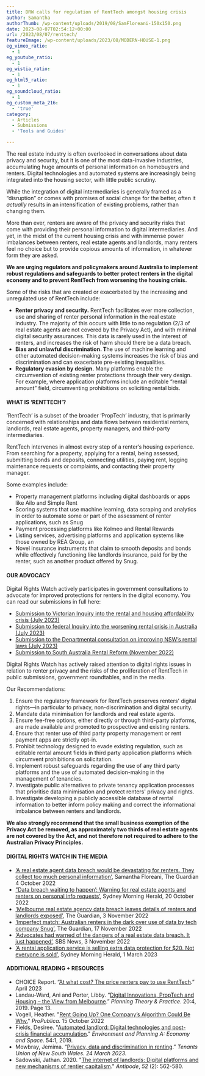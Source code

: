 ```yaml
---
title: DRW calls for regulation of RentTech amongst housing crisis
author: Samantha
authorThumb: /wp-content/uploads/2019/08/SamFloreani-150x150.png
date: 2023-08-07T02:54:12+00:00
url: /2023/08/07/renttech/
featureImage: /wp-content/uploads/2023/08/MODERN-HOUSE-1.png
eg_vimeo_ratio:
  - 1
eg_youtube_ratio:
  - 1
eg_wistia_ratio:
  - 1
eg_html5_ratio:
  - 1
eg_soundcloud_ratio:
  - 1
eg_custom_meta_216:
  - 'true'
category:
  - Articles
  - Submissions
  - 'Tools and Guides'

---
```

The real estate industry is often overlooked in conversations about data privacy and security, but it is one of the most data-invasive industries, accumulating huge amounts of personal information on homebuyers and renters. Digital technologies and automated systems are increasingly being integrated into the housing sector, with little public scrutiny.

While the integration of digital intermediaries is generally framed as a &#8220;disruption&#8221; or comes with promises of social change for the better, often it _actually_ results in an intensification of existing problems, rather than changing them.

More than ever, renters are aware of the privacy and security risks that come with providing their personal information to digital intermediaries. And yet, in the midst of the current housing crisis and with immense power imbalances between renters, real estate agents and landlords, many renters feel no choice but to provide copious amounts of information, in whatever form they are asked.

**We are urging regulators and policymakers around Australia to implement robust regulations and safeguards to better protect renters in the digital economy and to prevent RentTech from worsening the housing crisis.**

Some of the risks that are created or exacerbated by the increasing and unregulated use of RentTech include:

  * **Renter privacy and security.** RentTech facilitates ever more collection, use and sharing of renter personal information in the real estate industry. The majority of this occurs with little to no regulation (2/3 of real estate agents are not covered by the Privacy Act), and with minimal digital security assurances. This data is rarely used in the interest of renters, and increases the risk of harm should there be a data breach.
  * **Bias and unlawful discrimination. T**he use of machine learning and other automated decision-making systems increases the risk of bias and discrimination and can exacerbate pre-existing inequalities.
  * **Regulatory evasion by design.** Many platforms enable the circumvention of existing renter protections through their very design. For example, where application platforms include an editable &#8220;rental amount&#8221; field, circumventing prohibitions on soliciting rental bids.



#### **WHAT IS &#8216;RENTTECH&#8217;?**

&#8216;RentTech&#8217; is a subset of the broader &#8216;PropTech&#8217; industry, that is primarily concerned with relationships and data flows between residential renters, landlords, real estate agents, property managers, and third-party intermediaries.

RentTech intervenes in almost every step of a renter&#8217;s housing experience. From searching for a property, applying for a rental, being assessed, submitting bonds and deposits, connecting utilities, paying rent, logging maintenance requests or complaints, and contacting their property manager.

Some examples include:

  * Property management platforms including digital dashboards or apps like Ailo and Simple Rent
  * Scoring systems that use machine learning, data scraping and analytics in order to automate some or part of the assessment of renter applications, such as Snug
  * Payment processing platforms like Kolmeo and Rental Rewards
  * Listing services, advertising platforms and application systems like those owned by REA Group, an
  * Novel insurance instruments that claim to smooth deposits and bonds while effectively functioning like landlords insurance, paid for by the renter, such as another product offered by Snug.



#### **OUR ADVOCACY**

Digital Rights Watch actively participates in government consultations to advocate for improved protections for renters in the digital economy. You can read our submissions in full here:

  * <a href="/wp-content/uploads/2023/08/Submission_-Inquiry-into-Renting-and-Housing-Affordability-in-Victoria-July-2023.pdf" target="_blank" rel="noreferrer noopener">Submission to Victorian Inquiry into the rental and housing affordability crisis (July 2023)</a>
  * <a href="/wp-content/uploads/2023/08/Submission-to-the-Senate-Inquiry-into-the-Worsening-Rental-Crisis-July-2023.pdf" target="_blank" rel="noreferrer noopener">Submission to federal Inquiry into the worsening rental crisis in Australia (July 2023)</a>
  * <a href="/wp-content/uploads/2023/08/Submission-to-the-NSW-Department-of-Customer-Services-Improving-NSW-rental-laws-consultation-August-2023.pdf" target="_blank" rel="noreferrer noopener">Submission to the Departmental consultation on improving NSW&#8217;s rental laws (July 2023)</a>
  * <a href="https://digitalrightswatch.org.au/2022/11/30/submission-residential-tenancy-reform-in-south-australia/" target="_blank" rel="noreferrer noopener">Submission to South Australia Rental Reform (November 2022)</a>

Digital Rights Watch has actively raised attention to digital rights issues in relation to renter privacy and the risks of the proliferation of RentTech in public submissions, government roundtables, and in the media.

Our Recommendations:

  1. Ensure the regulatory framework for RentTech preserves renters' digital rights—in particular to privacy, non-discrimination and digital security.
  2. Mandate data minimisation for landlords and real estate agents.
  3. Ensure fee-free options, either directly or through third-party platforms, are made available and promoted to prospective and existing renters.
  4. Ensure that renter use of third party property management or rent payment apps are strictly opt-in.
  5. Prohibit technology designed to evade existing regulation, such as editable rental amount fields in third party application platforms which circumvent prohibitions on solicitation.
  6. Implement robust safeguards regarding the use of any third party platforms and the use of automated decision-making in the management of tenancies.
  7. Investigate public alternatives to private tenancy application processes that prioritise data minimisation and protect renters' privacy and rights.
  8. Investigate developing a publicly accessible database of rental information to better inform policy making and correct the informational imbalance between renters and landlords.

**We also strongly recommend that the small business exemption of the Privacy Act be removed, as approximately two thirds of real estate agents are not covered by the Act, and not therefore not required to adhere to the Australian Privacy Principles.**



#### **DIGITAL RIGHTS WATCH IN THE MEDIA**

  * <a href="https://www.theguardian.com/commentisfree/2022/oct/04/telcos-arent-alone-in-collecting-too-much-of-our-personal-information" target="_blank" rel="noreferrer noopener">&#8216;A real estate agent data breach would be devastating for renters. They collect too much personal information&#8217;</a>, Samantha Floreani, The Guardian 4 October 2022
  * <a href="https://www.smh.com.au/property/news/data-breach-waiting-to-happen-warning-for-real-estate-agents-and-renters-on-personal-info-requests-20221019-p5br46.html" target="_blank" rel="noreferrer noopener">&#8221;Data breach waiting to happen&#8217;: Warning for real estate agents and renters on personal info requests&#8217;</a>, Sydney Morning Herald, 20 October 2022
  * <a href="https://www.theguardian.com/australia-news/2022/nov/03/melbourne-real-estate-agency-data-breach-leaves-details-of-renters-and-landlords-exposed" target="_blank" rel="noreferrer noopener">&#8216;Melbourne real estate agency data breach leaves details of renters and landlords exposed&#8217;</a>, The Guardian, 3 November 2022
  *  <a href="https://www.theguardian.com/australia-news/2022/nov/17/imperfect-match-australian-renters-in-the-dark-over-use-of-data-by-tech-company-snug" target="_blank" rel="noreferrer noopener">&#8216;Imperfect match: Australian renters in the dark over use of data by tech company Snug&#8217;</a>, The Guardian, 17 November 2022
  * <a href="https://www.sbs.com.au/news/article/advocates-had-warned-of-the-dangers-of-a-real-estate-data-breach-it-just-happened/6mlieq0g0" target="_blank" rel="noreferrer noopener">&#8216;Advocates had warned of the dangers of a real estate data breach. It just happened&#8217;</a>, SBS News, 3 November 2022
  * <a href="https://www.smh.com.au/property/news/a-rental-application-service-is-selling-extra-data-protection-for-20-not-everyone-is-sold-20230216-p5ckyy.html" target="_blank" rel="noreferrer noopener">&#8216;A rental application service is selling extra data protection for $20. Not everyone is sold&#8217;</a>, Sydney Morning Herald, 1 March 2023



#### **ADDITIONAL READING + RESOURCES**

  * CHOICE Report. &#8220;<a href="https://www.choice.com.au/consumers-and-data/data-collection-and-use/how-your-data-is-used/articles/choice-renttech-report-release" target="_blank" rel="noreferrer noopener">At what cost? The price renters pay to use RentTech</a>.&#8221; April 2023
  * Landau-Ward, Ani and Porter, Libby. &#8220;[Digital Innovations, PropTech and Housing – the View from Melbourne][1].&#8221; _Planning Theory & Practice_. 20:4, 2019. Page 13.
  * Vogell, Heather. "[Rent Going Up? One Company&#8217;s Algorithm Could Be Why.][2]" _ProPublica._ 15 October 2022
  * Fields, Desiree. "[Automated landlord: Digital technologies and post-crisis financial accumulation][3]." _Environment and Planning A: Economy and Space_. 54:1, 2019.
  * Mowbray, Jemima. &#8220;[Privacy, data and discrimination in renting][4].&#8221; _Tenants Union of New South Wales. 24 March 2023._
  * Sadowski, Jathan. 2020. "<a href="https://onlinelibrary.wiley.com/doi/abs/10.1111/anti.12595" target="_blank" rel="noreferrer noopener">The internet of landlords: Digital platforms and new mechanisms of rentier capitalism</a>." _Antipode_, _52_ (2): 562-580.

 [1]: https://www.tandfonline.com/doi/abs/10.1080/14649357.2019.1651997?role=tab&scroll=top&needAccess=true&journalCode=rptp20
 [2]: https://www.propublica.org/article/yieldstar-rent-increase-realpage-rent
 [3]: https://journals.sagepub.com/doi/10.1177/0308518X19846514
 [4]: https://www.tenants.org.au/blog/privacy-renting
